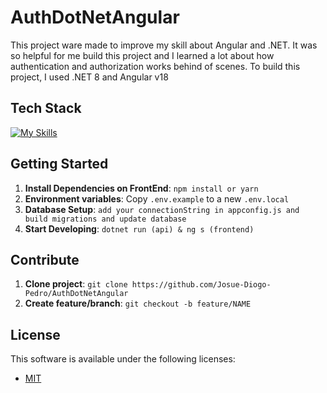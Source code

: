 # AuthDotNetAngular

This project ware made to improve my skill about Angular and .NET. It was so helpful for me build this project and I learned a lot about how authentication and authorization works behind of scenes. To build this project, I used .NET 8 and Angular v18

## Tech Stack

<!--- # "Verify icons availability here https://github.com/tandpfun/skill-icons" -->

[![My Skills](https://skillicons.dev/icons?i=ts,angular,cs,dotnet)](https://skillicons.dev)

## Getting Started

1. **Install Dependencies on FrontEnd**: `npm install or yarn`
3. **Environment variables**: Copy `.env.example` to a new `.env.local`
4. **Database Setup**: `add your connectionString in appconfig.js and build migrations and update database`
5. **Start Developing**: `dotnet run (api) & ng s (frontend)`

## Contribute

1. **Clone project**: `git clone https://github.com/Josue-Diogo-Pedro/AuthDotNetAngular`
2. **Create feature/branch**: `git checkout -b feature/NAME`

## License

This software is available under the following licenses:

- [MIT](https://rem.mit-license.org)
